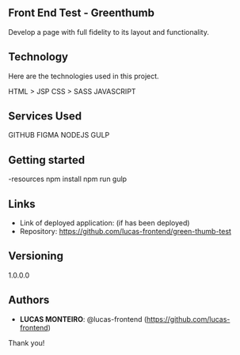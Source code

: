 ## Front End Test - Greenthumb
 
Develop a page with full fidelity to its layout and functionality.
 
## Technology 
 
Here are the technologies used in this project.
 
HTML > JSP
CSS > SASS
JAVASCRIPT
 
## Services Used
 
GITHUB
FIGMA
NODEJS
GULP
 
## Getting started
 
-resources
    npm install
    npm run gulp
 
## Links
 
  - Link of deployed application: (if has been deployed)
  - Repository: https://github.com/lucas-frontend/green-thumb-test
 
## Versioning
 
1.0.0.0
 
## Authors
 
* **LUCAS MONTEIRO**: @lucas-frontend (https://github.com/lucas-frontend)
 
 
Thank you!